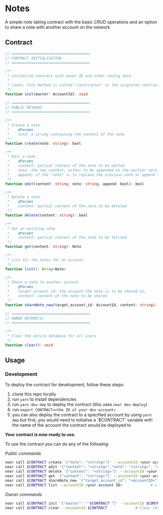 # Notes

A simple note taking contract with the basic CRUD operations and an option to share a note with another account on the network

## Contract

```ts
// ====================================
// CONTRACT INITIALISATION
// ====================================

/**
 * initialize contract with owner ID and other config data
 *
 * (note: this method is called "constructor" in the singleton contract code)
 */
function init(master: AccountId): void

// ====================================
// PUBLIC METHODS
// ====================================

/**
 * Create a note
 *    @Params
 *    note: a string containing the content of the note
 */
function create(note: string): bool

/**
 * Edit a note
 *    @Params
 *    content: partial content of the note to be edited
 *    note: the new content, either to be appended to the earlier note or to replace the note
 *    append: if the "note" is to replace the previous note or append to it
 */
function edit(content: string, note: string, append: bool): bool

/**
 * Delete a note
 *    @Params
 *    content: partial content of the note to be deleted
 */
function delete(content: string): bool

/**
 * Get an existing note
 *    @Params
 *    content: partial content of the note to be fetched
 */
function get(content: string): Note

/**
 * List all the notes for an account
 */
function list(): Array<Note>

/**
 * Share a note to another account
 *    @Params
 *    target_account_id: the account the note is to be shared to,
 *    content: content of the note to be shared
 */
function shareNote_new(target_account_id: AccountId, content: string): void

// ====================================
// OWNER METHOD(S)
// ====================================

/**
 * Clear the entire database for all users
 */
function clear(): void
```

## Usage

### Development

To deploy the contract for development, follow these steps:

1. clone this repo locally
2. run `yarn` to install dependencies
3. run `yarn dev-dep` to deploy the contract (this uses `near dev-deploy`)
4. run `export CONTRACT=<the ID of your dev account>`
5. you can also deploy the contract to a specified account by using `yarn dep` but first, you would need to initialise a '$CONTRACT' variable with the name of the account the contract would be deployed to

**Your contract is now ready to use.**

To use the contract you can do any of the following:

_Public commands_

```sh
near call $CONTRACT create '{"note": "<string>"}' --accountId <your account ID>             # Create a note on the mentioned account ID
near call $CONTRACT edit '{"content": "<string>","note": "<string>", "append": true/false}' --accountId <your account ID>             # Edit a note on the mentioned account ID
near call $CONTRACT delete '{"content": "<string>"}' --accountId <your account ID>             # Delete a note on the mentioned account ID
near call $CONTRACT get '{"content": "<string>"}' --accountId <your account ID>             # Get a note with the mentioned account ID
near call $CONTRACT shareNote_new '{"target_account_id": "<AccountID>", "content": "<string>"}' --accountId <your account ID>             # Share a note with the mentioned account ID from your account
near call $CONTRACT list --accountId <your account ID>             # List all the notes with the mentioned account ID
```

_Owner commands_

```sh
near call $CONTRACT init '{"master": "'$CONTRACT'"}' --accountId $CONTRACT             # Initialise the contract with the master
near call $CONTRACT clear --accountId $CONTRACT             # Clear the entire database across all accounts
```
